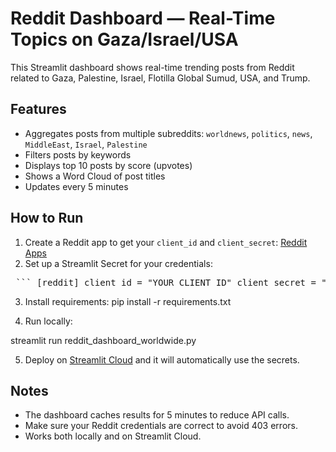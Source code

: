 # Reddit Dashboard — Real-Time Topics on Gaza/Israel/USA

This Streamlit dashboard shows real-time trending posts from Reddit related to Gaza, Palestine, Israel, Flotilla Global Sumud, USA, and Trump.

## Features

- Aggregates posts from multiple subreddits: `worldnews`, `politics`, `news`, `MiddleEast`, `Israel`, `Palestine`
- Filters posts by keywords
- Displays top 10 posts by score (upvotes)
- Shows a Word Cloud of post titles
- Updates every 5 minutes

## How to Run

1. Create a Reddit app to get your `client_id` and `client_secret`: [Reddit Apps](https://www.reddit.com/prefs/apps)
2. Set up a Streamlit Secret for your credentials:

<pre> ``` [reddit] client_id = "YOUR_CLIENT_ID" client_secret = "YOUR_CLIENT_SECRET" user_agent = "dashboard_app by /u/YOUR_USERNAME" ``` </pre>


3. Install requirements:
pip install -r requirements.txt


4. Run locally:

streamlit run reddit_dashboard_worldwide.py


5. Deploy on [Streamlit Cloud](https://streamlit.io/cloud) and it will automatically use the secrets.

## Notes

- The dashboard caches results for 5 minutes to reduce API calls.
- Make sure your Reddit credentials are correct to avoid 403 errors.
- Works both locally and on Streamlit Cloud.
